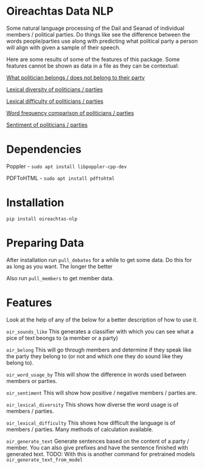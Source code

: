 Oireachtas Data NLP
===================

Some natural language processing of the Dail and Seanad of individual members / political parties. Do things like see the difference between the words people/parties use along with predicting what political party a person will align with given a sample of their speech.

Here are some results of some of the features of this package. Some features cannot be shown as data in a file as they can be contextual:

[What politician belongs / does not belong to their party](results/belong.md)

[Lexical diversity of politicians / parties](results/lexical_diversity.md)

[Lexical difficulty of politicians / parties](results/lexical_difficulty.md)

[Word frequency comparison of politicians / parties](results/word_usage_by.md)

[Sentiment of politicians / parties](results/sentiment.md)


Dependencies
============

Poppler - `sudo apt install libpoppler-cpp-dev`

PDFToHTML - `sudo apt install pdftohtml`

Installation
============

`pip install oireachtas-nlp`

Preparing Data
==============

After installation run `pull_debates` for a while to get some data. Do this for as long as you want. The longer the better

Also run `pull_members` to get member data.


Features
========

Look at the help of any of the below for a better description of how to use it.

`oir_sounds_like`
This generates a classifier with which you can see what a pice of text beongs to (a member or a party)

`oir_belong`
This will go through members and determine if they speak like the party they belong to (or not and which one they do sound like they belong to).

`oir_word_usage_by`
This will show the difference in words used between members or parties.

`oir_sentiment`
This will show how positive / negative members / parties are.

`oir_lexical_diversity`
This shows how diverse the word usage is of members / parties.

`oir_lexical_difficulty`
This shows how difficult the language is of members / parties. Many methods of calculation available.

`oir_generate_text`
Generate sentences based on the content of a party / member. You can also give prefixes and have the sentence finished with generated text. TODO: With this is another command for pretrained models `oir_generate_text_from_model`
